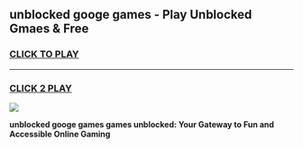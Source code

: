 
## unblocked googe games - Play Unblocked Gmaes & Free
<h3>
<a href="https://news.freeplayer.one?title=unblocked_googe_games&ref=23F">CLICK TO PLAY</a></h3>
<hr>

<h3>
<a href="https://news.freeplayer.one?title=unblocked_googe_games&ref=23F">CLICK 2 PLAY</a>
  
</h3>

<a href="https://news.freeplayer.one?title=unblocked_googe_games&ref=23F/"><img src="https://clearcache.store/games.png"></a>


**unblocked googe games games unblocked: Your Gateway to Fun and Accessible Online Gaming**
